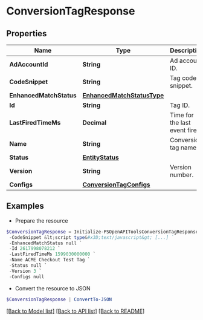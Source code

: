 # ConversionTagResponse
## Properties

Name | Type | Description | Notes
------------ | ------------- | ------------- | -------------
**AdAccountId** | **String** | Ad account ID. | [optional] 
**CodeSnippet** | **String** | Tag code snippet. | [optional] 
**EnhancedMatchStatus** | [**EnhancedMatchStatusType**](EnhancedMatchStatusType.md) |  | [optional] 
**Id** | **String** | Tag ID. | [optional] 
**LastFiredTimeMs** | **Decimal** | Time for the last event fired. | [optional] 
**Name** | **String** | Conversion tag name. | [optional] 
**Status** | [**EntityStatus**](EntityStatus.md) |  | [optional] 
**Version** | **String** | Version number. | [optional] 
**Configs** | [**ConversionTagConfigs**](ConversionTagConfigs.md) |  | [optional] 

## Examples

- Prepare the resource
```powershell
$ConversionTagResponse = Initialize-PSOpenAPIToolsConversionTagResponse  -AdAccountId 549755885175 `
 -CodeSnippet &lt;script type&#x3D;text/javascript&gt; [...] `
 -EnhancedMatchStatus null `
 -Id 2617998078212 `
 -LastFiredTimeMs 1599030000000 `
 -Name ACME Checkout Test Tag `
 -Status null `
 -Version 3 `
 -Configs null
```

- Convert the resource to JSON
```powershell
$ConversionTagResponse | ConvertTo-JSON
```

[[Back to Model list]](../README.md#documentation-for-models) [[Back to API list]](../README.md#documentation-for-api-endpoints) [[Back to README]](../README.md)

